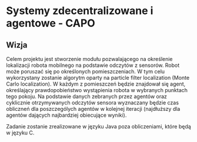 Systemy zdecentralizowane i agentowe - CAPO
======

Wizja
------

Celem projektu jest stworzenie modułu pozwalającego na określenie lokalizacji robota mobilnego na podstawie odczytów z sensorów. Robot może poruszać się po określonych pomieszczeniach. W tym celu wykorzystany zostanie algorytm oparty na particle filter localization (Monte Carlo localization). W każdym z pomieszczeń będzie znajdował się agent, określający prawdopobieństwo wystąpienia robota w wybranych punktach tego pokoju. Na podstawie danych zebranych przez agentów oraz cyklicznie otrzymywanych odczytów sensora wyznaczany będzie czas obliczneń dla poszczególych agentów w kolejnej iteracji (najdłuższy dla agentów dających najbardziej obiecujące wyniki).

Zadanie zostanie zrealizowane w języku Java poza obliczeniami, które będą w języku C.
